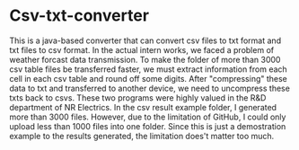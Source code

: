 # Csv-txt-converter

This is a java-based converter that can convert csv files to txt format and txt files to csv format. In the actual intern works, we faced a problem of weather forcast data transmission. To make the folder of more than 3000 csv table files be transferred faster, we must extract information from each cell in each csv table and round off some digits. After "compressing" these data to txt and transferred to another device, we need to  uncompress these txts back to csvs. These two programs were highly valued in the R&D department of NR Electrics.
In the csv result example folder, I generated more than 3000 files. However, due to the limitation of GitHub, I could only upload less than 1000 files into one folder. Since this is just a demostration example to the results generated, the limitation does't matter too much.
